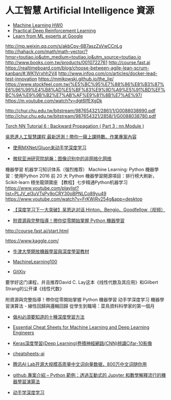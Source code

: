 # 人工智慧 Artificial Intelligence 資源

- [Machine Learning HW0](http://speech.ee.ntu.edu.tw/~tlkagk/courses_ML17_2.html)
- [Practical Deep Reinforcement Learning
](https://github.com/PacktPublishing/Practical-Deep-Reinforcement-Learning)
- [Learn from ML experts at Google](https://ai.google/education#%3Fmodal_active=none)

http://mp.weixin.qq.com/s/akbCpy-6B7aszZsVwCCnLg
http://hahack.com/math/math-vector/?hmsr=toutiao.io&utm_medium=toutiao.io&utm_source=toutiao.io
http://www.books.com.tw/products/0010722761
http://course.fast.ai
https://realtimeboard.com/blog/choose-between-agile-lean-scrum-kanban/#.WK1Vrxhh2V4
http://www.infoq.com/cn/articles/docker-lead-test-innovation
https://mmikowski.github.io/the_lie/
https://www.stockfeel.com.tw/%E5%BC%95%E7%88%86%E8%B3%87%E6%96%99%E4%B8%AD%E5%BF%83%E9%9D%A9%E5%91%BD%EF%BC%9A%E9%9B%B2%E7%AB%AF%E9%81%8B%E7%AE%97/
https://m.youtube.com/watch?v=dgt6IfEXgDk

http://chur.chu.edu.tw/bitstream/987654321/2861/1/G0088038990.pdf
http://chur.chu.edu.tw/bitstream/987654321/2858/1/G0088038780.pdf

[Torch NN Tutorial 6 : Backward Propagation ( Part 3 : nn.Module )](https://ckmarkoh.github.io/)

[吳恩達人工智慧課程 最新評測！帶你一窺上課時數、作業專案內容](https://buzzorange.com/techorange/2017/08/10/try-out-deeplearning-ai/)

- [使用MXNet/Gluon来动手学深度学习](https://zhuanlan.zhihu.com/gluon)

- [微软亚洲研究院胡瀚：图像识别中的非网格化网络](https://v.douyu.com/author/QR7Wlz2XmwyK)

機器學習
机器学习知识体系（强烈推荐）
Machine Learning: Python 機器學習：使­用Pytho­n
2016 前 20 大 Python 機器學習開源項目：排行榜大刷新，Scikit-learn 穩坐龍頭寶座
【教程】七步精通Python机器学习
https://www.youtube.com/playlist?list=PLJV_el3uVTsPy9oCRY30oBPNLCo89yu49
https://www.youtube.com/watch?v=FrKWiRv254g&app=desktop

- [【深度学习下一大突破】吴恩达对话 Hinton、Bengio、Goodfellow（视频）](http://www.sohu.com/a/163579537_473283?fref=gc&dti=1695086797480421)

- [附資源與完整指導！帶你從零開始掌握 Python 機器學習](https://buzzorange.com/techorange/2017/08/18/learn-machine-learning-and-python-in-14-steps/)

http://course.fast.ai/start.html

https://www.kaggle.com/

- [牛津大學開放機器學習與深度學習教材](https://www.cs.ox.ac.uk/people/nando.defreitas/machinelearning/)

- [MachineLearning100](https://github.com/MachineLearning100)

- [GitXiv](http://www.gitxiv.com)

要学好这门课程，并且推荐David C. Lay这本《线性代数及其应用》和Gilbert Strang的公开课《线性代数》


附資源與完整指導！帶你從零開始掌握 Python 機器學習
动手学深度学习
機器學習演算法 - 線性回歸與邏輯回歸
從學生到職場：菜鳥資料科學家的第一個月

- [做AI必須要知道的十種深度學習方法](http://bangqu.com/6hGad4.html)

- [Essential Cheat Sheets for Machine Learning and Deep Learning Engineers](https://startupsventurecapital.com/essential-cheat-sheets-for-machine-learning-and-deep-learning-researchers-efb6a8ebd2e5)

- [Keras深度學習(Deep Learning)卷積神經網路(CNN)辨識Cifar-10影像](http://tensorflowkeras.blogspot.tw/2017/10/kerasdeep-learningcnncifar-10.html)

- [cheatsheets-ai](https://github.com/kailashahirwar/cheatsheets-ai)

- [腾讯AI Lab开源大规模高质量中文词向量数据，800万中文词随你用](https://ai.tencent.com/ailab/zh/news/detial/?id=22)

- [github 專案介紹 – Python 範例：透過互動式的 Jupyter 和數學解釋流行的機器學習演算法](https://softnshare.com/github-machine-learning-octave/?fbclid=IwAR1ZZ9W9C0HhGS3-QDccFoBBQcUiw1qjYVK_Jbwupu_eGtiXsSO3P0t0wpU)

- [动手学深度学习](https://github.com/d2l-ai/d2l-zh?fbclid=IwAR0DmrRo4Kgp_-JwvDWCvKWt3moKd2V2QHjPqJ9NC9VprmT01SrvEN_kw58)

